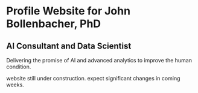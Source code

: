# Profile Website for John Bollenbacher, PhD
## AI Consultant and Data Scientist

Delivering the promise of AI and advanced analytics to improve the human condition.


website still under construction. expect significant changes in coming weeks.
